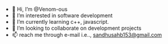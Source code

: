 - 👋 Hi, I’m @Venom-ous
- 👀 I’m interested in software development
- 🌱 I’m currently learning c++, javascript.
- 💞️ I’m looking to collaborate on development projects
- 📫 reach me through e-mail i.e.., sandhusahb153@gmail.com

<!---
Venom-ous/Venom-ous is a ✨ special ✨ repository because its `README.md` (this file) appears on your GitHub profile.
You can click the Preview link to take a look at your changes.
--->
